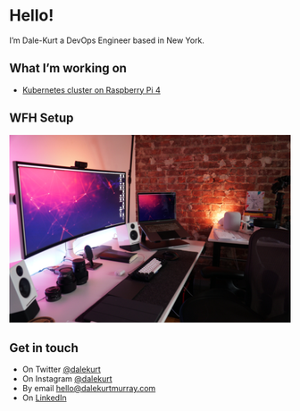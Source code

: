 # Hello!

I’m Dale-Kurt a DevOps Engineer based in New York.

## What I’m working on

- [Kubernetes cluster on Raspberry Pi 4](https://github.com/dalekurt/kubernetes-the-fun-way)

## WFH Setup

![Photo](https://github.com/dalekurt/dalekurt/blob/master/assets/work-from-home-setup.JPG)

## Get in touch

- On Twitter [@dalekurt](https://www.twitter.com/dalekurt)
- On Instagram [@dalekurt](https://www.instagram.com/dalekurt)
- By email [hello@dalekurtmurray.com](mailto:hello@dalekurtmurray.com)
- On [LinkedIn](https://www.linkedin.com/in/dalekurtmurray/)

